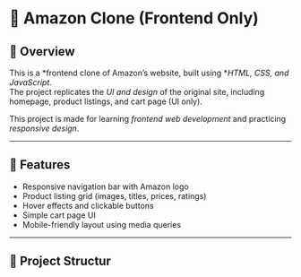 # 🛒 Amazon Clone (Frontend Only)

## 📌 Overview
This is a *frontend clone of Amazon’s website, built using **HTML, CSS, and JavaScript*.  
The project replicates the *UI and design* of the original site, including homepage, product listings, and cart page (UI only).  

This project is made for learning *frontend web development* and practicing *responsive design*.

---

## 🚀 Features
- Responsive navigation bar with Amazon logo
- Product listing grid (images, titles, prices, ratings)
- Hover effects and clickable buttons
- Simple cart page UI
- Mobile-friendly layout using media queries

---

## 📂 Project Structur